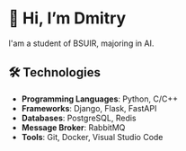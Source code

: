 # 👋 Hi, I’m Dmitry
I'am a student of BSUIR, majoring in AI.


## 🛠️ Technologies
- **Programming Languages**:  Python, C/C++
- **Frameworks**: Django, Flask, FastAPI
- **Databases**: PostgreSQL, Redis
- **Message Broker**: RabbitMQ
- **Tools**: Git, Docker, Visual Studio Code


